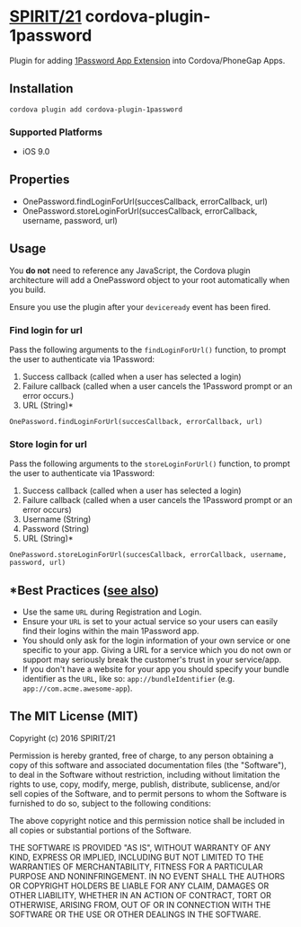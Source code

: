 # [SPIRIT/21](http://spirit21.com) cordova-plugin-1password

Plugin for adding [1Password App Extension](https://github.com/AgileBits/onepassword-app-extension) into Cordova/PhoneGap Apps.


## Installation

```
cordova plugin add cordova-plugin-1password
```

### Supported Platforms

- iOS 9.0

## Properties

- OnePassword.findLoginForUrl(succesCallback, errorCallback, url)
- OnePassword.storeLoginForUrl(succesCallback, errorCallback, username, password, url)

## Usage

You **do not** need to reference any JavaScript, the Cordova plugin architecture will add a OnePassword object to your root automatically when you build.

Ensure you use the plugin after your `deviceready` event has been fired.

### Find login for url

Pass the following arguments to the `findLoginForUrl()` function, to prompt the user to authenticate via 1Password:

1. Success callback (called when a user has selected a login)
2. Failure callback (called when a user cancels the 1Password prompt or an error occurs.)
5. URL (String)*

```
OnePassword.findLoginForUrl(succesCallback, errorCallback, url)
```

### Store login for url

Pass the following arguments to the `storeLoginForUrl()` function, to prompt the user to authenticate via 1Password:

1. Success callback (called when a user has selected a login)
2. Failure callback (called when a user cancels the 1Password prompt or an error occurs)
3. Username (String) 
4. Password (String)
5. URL (String)*


```
OnePassword.storeLoginForUrl(succesCallback, errorCallback, username, password, url)
```

## *Best Practices ([see also](https://github.com/AgileBits/onepassword-app-extension#best-practices))

* Use the same `URL` during Registration and Login.
* Ensure your `URL` is set to your actual service so your users can easily find their logins within the main 1Password app.
* You should only ask for the login information of your own service or one specific to your app. Giving a URL for a service which you do not own or support may seriously break the customer's trust in your service/app.
* If you don't have a website for your app you should specify your bundle identifier as the `URL`, like so: `app://bundleIdentifier` (e.g. `app://com.acme.awesome-app`).


## The MIT License (MIT)

Copyright (c) 2016 SPIRIT/21

Permission is hereby granted, free of charge, to any person obtaining a copy
of this software and associated documentation files (the "Software"), to deal
in the Software without restriction, including without limitation the rights
to use, copy, modify, merge, publish, distribute, sublicense, and/or sell
copies of the Software, and to permit persons to whom the Software is
furnished to do so, subject to the following conditions:

The above copyright notice and this permission notice shall be included in all
copies or substantial portions of the Software.

THE SOFTWARE IS PROVIDED "AS IS", WITHOUT WARRANTY OF ANY KIND, EXPRESS OR
IMPLIED, INCLUDING BUT NOT LIMITED TO THE WARRANTIES OF MERCHANTABILITY,
FITNESS FOR A PARTICULAR PURPOSE AND NONINFRINGEMENT. IN NO EVENT SHALL THE
AUTHORS OR COPYRIGHT HOLDERS BE LIABLE FOR ANY CLAIM, DAMAGES OR OTHER
LIABILITY, WHETHER IN AN ACTION OF CONTRACT, TORT OR OTHERWISE, ARISING FROM,
OUT OF OR IN CONNECTION WITH THE SOFTWARE OR THE USE OR OTHER DEALINGS IN THE
SOFTWARE.